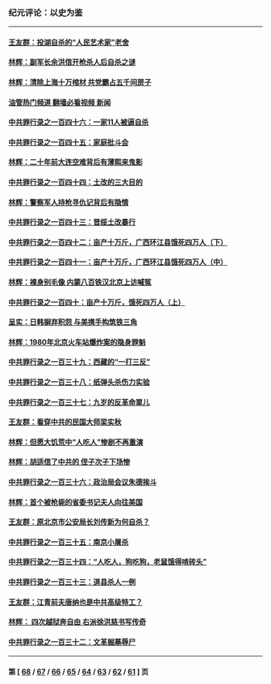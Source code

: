 ### 纪元评论：以史为鉴
---
#### [王友群：投湖自杀的“人民艺术家”老舍](../../pages/nsc1028/n14038027.md?07220330) 
#### [林辉：副军长余洪信开枪杀人后自杀之谜](../../pages/nsc1028/n14037038.md?07220330) 
#### [林辉：清除上海十万棺材 共党霸占五千间房子](../../pages/nsc1028/n14033735.md?07220330) 
#### [油管热门频道 翻墙必看视频 新闻](ok?07220330)
#### [中共罪行录之一百四十六：一家11人被逼自杀](../../pages/nsc1028/n14032932.md?07220330) 
#### [中共罪行录之一百四十五：家庭批斗会](../../pages/nsc1028/n14031487.md?07220330) 
#### [林辉：二十年前大连空难背后有薄熙来鬼影](../../pages/nsc1028/n14031069.md?07220330) 
#### [中共罪行录之一百四十四：土改的三大目的](../../pages/nsc1028/n14030522.md?07220330) 
#### [林辉：警察军人持枪寻仇记背后有隐情](../../pages/nsc1028/n14029745.md?07220330) 
#### [中共罪行录之一百四十三：晋绥土改暴行](../../pages/nsc1028/n14029965.md?07220330) 
#### [中共罪行录之一百四十二：亩产十万斤，广西环江县饿死四万人（下）](../../pages/nsc1028/n14027911.md?07220330) 
#### [中共罪行录之一百四十一：亩产十万斤，广西环江县饿死四万人（中）](../../pages/nsc1028/n14027089.md?07220330) 
#### [林辉：裸身别毛像 内蒙八百铁汉北京上访喊冤](../../pages/nsc1028/n14026693.md?07220330) 
#### [中共罪行录之一百四十：亩产十万斤，饿死四万人（上）](../../pages/nsc1028/n14026657.md?07220330) 
#### [呈实：日韩摒弃积怨 与美携手构筑铁三角](../../pages/nsc1028/n14025196.md?07220330) 
#### [林辉：1980年北京火车站爆炸案的隐身罪魁](../../pages/nsc1028/n14024093.md?07220330) 
#### [中共罪行录之一百三十九：西藏的“一打三反”](../../pages/nsc1028/n14024088.md?07220330) 
#### [中共罪行录之一百三十八：纸弹头杀伤力实验](../../pages/nsc1028/n14022692.md?07220330) 
#### [中共罪行录之一百三十七：九岁的反革命翠儿](../../pages/nsc1028/n14020997.md?07220330) 
#### [王友群：看穿中共的民国大师梁实秋](../../pages/nsc1028/n14020649.md?07220330) 
#### [林辉：但愿大饥荒中“人吃人”惨剧不再重演](../../pages/nsc1028/n14020531.md?07220330) 
#### [林辉：胡适信了中共的 侄子次子下场惨](../../pages/nsc1028/n14019760.md?07220330) 
#### [中共罪行录之一百三十六：政治局会议朱德挨斗](../../pages/nsc1028/n14017983.md?07220330) 
#### [林辉：首个被枪毙的省委书记夫人向往美国](../../pages/nsc1028/n14017481.md?07220330) 
#### [王友群：原北京市公安局长刘传新为何自杀？](../../pages/nsc1028/n14016995.md?07220330) 
#### [中共罪行录之一百三十五：南京小屠杀](../../pages/nsc1028/n14015189.md?07220330) 
#### [中共罪行录之一百三十四：“人吃人，狗吃狗，老鼠饿得啃砖头”](../../pages/nsc1028/n14014478.md?07220330) 
#### [中共罪行录之一百三十三：道县杀人一例](../../pages/nsc1028/n14014033.md?07220330) 
#### [王友群：江青前夫唐纳也是中共高级特工？](../../pages/nsc1028/n14011375.md?07220330) 
#### [林辉： 四次越狱奔自由 右派徐洪慈书写传奇](../../pages/nsc1028/n14010438.md?07220330) 
#### [中共罪行录之一百三十二：文革掘墓辱尸](../../pages/nsc1028/n14009626.md?07220330) 

---
#### 第 [ [68](./68.md?07220330) / [67](./67.md?07220330) / [66](./66.md?07220330) / [65](./65.md?07220330) / [64](./64.md?07220330) / [63](./63.md?07220330) / [62](./62.md?07220330) / [61](./61.md?07220330) ] 页
